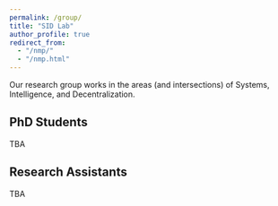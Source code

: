 ```yaml
---
permalink: /group/
title: "SID Lab"
author_profile: true
redirect_from: 
  - "/nmp/"
  - "/nmp.html"
---
```


Our research group works in the areas (and intersections) of Systems, Intelligence, and Decentralization.

## PhD Students
TBA

## Research Assistants
TBA
